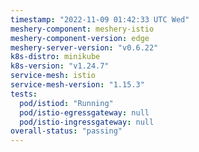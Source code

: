 ```yaml
---
timestamp: "2022-11-09 01:42:33 UTC Wed"
meshery-component: meshery-istio
meshery-component-version: edge
meshery-server-version: "v0.6.22"
k8s-distro: minikube
k8s-version: "v1.24.7"
service-mesh: istio
service-mesh-version: "1.15.3"
tests:
  pod/istiod: "Running"
  pod/istio-egressgateway: null
  pod/istio-ingressgateway: null
overall-status: "passing"
---
```

